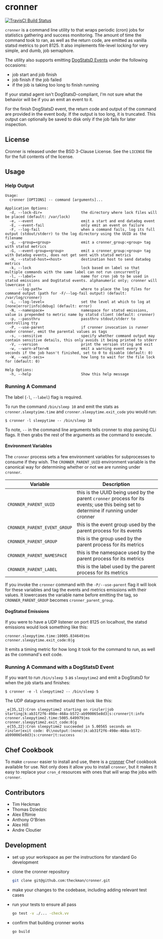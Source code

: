 # cronner
[![TravisCI Build Status](https://img.shields.io/travis/theckman/cronner/master.svg?style=flat)](https://travis-ci.org/theckman/cronner)

`cronner` is a command line utility to that wraps periodic (cron) jobs for statistics gathering and success monitoring. The amount of time the command took to ran, as well as the return code, are emitted as vanilla statsd metrics to port 8125. It also implements file-level locking for very simple, and dumb, job semaphore.

The utility also supports emitting [DogStatsD Events](http://docs.datadoghq.com/guides/dogstatsd/#events) under the following occasions:

* job start and job finish
* job finish if the job failed
* if the job is taking too long to finish running

If your statsd agent isn't DogStatsD-compliant, I'm not sure what the behavior will be if you an emit an event to it.

For the finish DogStatsD event, the return code and output of the command are provided in the event body. If the output is too long, it is truncated. This output can optionally be saved to disk only if the job fails for later inspection.

## License
Cronner is released under the BSD 3-Clause License. See the `LICENSE` file for
the full contents of the license.

## Usage
### Help Output

```
Usage:
  cronner [OPTIONS] -- command [arguments]...

Application Options:
  -d, --lock-dir=                  the directory where lock files will be placed (default: /var/lock)
  -e, --event                      emit a start and end datadog event
  -E, --event-fail                 only emit an event on failure
  -F, --log-fail                   when a command fails, log its full output (stdout/stderr) to the log directory using the UUID as the filename
  -g, --group=<group>              emit a cronner_group:<group> tag with statsd metrics
  -G, --event-group=<group>        emit a cronner_group:<group> tag with Datadog events, does not get sent with statsd metrics
  -H, --statsd-host=<host>         destination host to send datadog metrics
  -k, --lock                       lock based on label so that multiple commands with the same label can not run concurrently
  -l, --label=                     name for cron job to be used in statsd emissions and DogStatsd events. alphanumeric only; cronner will lowercase it
      --log-path=                  where to place the log files for command output (path for -F/--log-fail output) (default: /var/log/cronner)
  -L, --log-level=                 set the level at which to log at [none|error|info|debug] (default: error)
  -N, --namespace=                 namespace for statsd emissions, value is prepended to metric name by statsd client (default: cronner)
  -p, --passthru                   passthru stdout/stderr to controlling tty
  -P, --use-parent                 if cronner invocation is runner under cronner, emit the parental values as tags
  -s, --sensitive                  specify whether command output may contain sensitive details, this only avoids it being printed to stderr
  -V, --version                    print the version string and exit
  -w, --warn-after=N               emit a warning event every N seconds if the job hasn't finished, set to 0 to disable (default: 0)
  -W, --wait-secs=                 how long to wait for the file lock for (default: 0)

Help Options:
  -h, --help                       Show this help message
```

### Running A Command
The label (`-l`, `--label`) flag is required.

To run the command `/bin/sleep 10` and emit the stats as `cronner.sleeptyime.time` and `cronner.sleepytime.exit_code` you would run:

```
$ cronner -l sleepytime -- /bin/sleep 10
```

To note, `--` in the command line arguments tells cronner to stop parsing CLi flags. It then grabs the rest of the arguments as the command to execute.

#### Environment Variables
The `cronner` process sets a few environment variables for subprocesses to consume if they wish.
The `CRONNER_PARENT_UUID` environment variable is the canonical way for determining whether or not we are running under `cronner`.

|Variable|Description|
|---------|-----------|
|`CRONNER_PARENT_UUID`|this is the UUID being used by the parent `cronner` process for its events; use this being set to determine if running under cronner|
|`CRONNER_PARENT_EVENT_GROUP`|this is the event group used by the parent process for its events|
|`CRONNER_PARENT_GROUP`|this is the group used by the parent process for its metrics|
|`CRONNER_PARENT_NAMESPACE`|this is the namespace used by the parent process for its metrics|
|`CRONNER_PARENT_LABEL`|this is the label used by the parent process for its metrics|

If you invoke the `cronner` command with the `-P/--use-parent` flag it will look for these variables and tag the events and metrics emissions
with their values. It lowercases the variable name before emitting the tag, so `CRONNER_PARENT_GROUP` becomes `cronner_parent_group`.

#### DogStatsd Emissions
If you were to have a UDP listener on port 8125 on localhost, the statsd emissions would look something like this:

```
cronner.sleepytime.time:10005.834649|ms
cronner.sleepytime.exit_code:0|g
```

It emits a timing metric for how long it took for the command to run, as well as the command's exit code.

### Running A Command with a DogStatsD Event
If you want to run `/bin/sleep 5` as `sleepytime2` and emit a DogStatsD for when the job starts and finishes:

```
$ cronner -e -l sleepytime2 -- /bin/sleep 5
```

The UDP datagrams emitted would then look like this:

```
_e{35,12}:Cron sleepytime2 starting on rinzler|job starting|k:ab31f2f6-498e-468a-b572-ab990065e8d3|s:cronner|t:info
cronner.sleepytime2.time:5005.649979|ms
cronner.sleepytime2.exit_code:0|g
_e{55,22}:Cron sleepytime2 succeeded in 5.00565 seconds on rinzler|exit code: 0\\noutput:(none)|k:ab31f2f6-498e-468a-b572-ab990065e8d3|s:cronner|t:success
```

## Chef Cookbook
To make `cronner` easier to install and use, there is a
[cronner](https://supermarket.chef.io/cookbooks/cronner) Chef cookbook
available for use. Not only does it allow you to install `cronner`, but it makes
it easy to replace your `cron_d` resources with ones that will wrap the jobs
with `cronner`.

## Contributors
* Tim Heckman
* Thomas Dziedzic
* Alex Eftimie
* Anthony O'Brien
* Alex Hill
* Andre Cloutier

## Development
* set up your workspace as per the instructions for standard Go development
* clone the cronner repository

  ```BASH
  git clone git@github.com:theckman/cronner.git
  ```
* make your changes to the codebase, including adding relevant test cases
* run your tests to ensure all pass

  ```BASH
  go test -v ./... -check.vv
  ```
* confirm that building cronner works

  ```BASH
  go build
  ```
